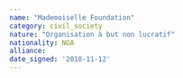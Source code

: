 ```yaml
---
name: "Mademoiselle Foundation"
category: civil_society
nature: "Organisation à but non lucratif"
nationality: NGA
alliance: 
date_signed: '2018-11-12'
---
```

    